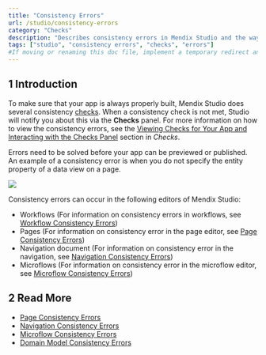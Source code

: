 ```yaml
---
title: "Consistency Errors"
url: /studio/consistency-errors
category: "Checks"
description: "Describes consistency errors in Mendix Studio and the way to fix them."
tags: ["studio", "consistency errors", "checks", "errors"]
#If moving or renaming this doc file, implement a temporary redirect and let the respective team know they should update the URL in the product. See Mapping to Products for more details.
---
```


## 1 Introduction 

To make sure that your app is always properly built, Mendix Studio does several consistency [checks](checks). When a consistency check is not met, Studio will notify you about this via the **Checks** panel. For more information on how to view the consistency errors, see the [Viewing Checks for Your App and Interacting with the Checks Panel](checks#viewing-checks) section in *Checks*. 

Errors need to be solved before your app can be previewed or published. An example of a consistency error is when you do not specify the entity property of a data view on a page. 

![](/attachments/studio/checks/consistency-errors/data-view-no-entity.png)

Consistency errors can occur in the following editors of Mendix Studio:

* Workflows (For information on consistency errors in workflows, see [Workflow Consistency Errors](consistency-errors-workflows))
* Pages (For information on consistency error in the page editor, see [Page Consistency Errors](consistency-errors-pages))
* Navigation document (For information on consistency error in the navigation, see [Navigation Consistency Errors](consistency-errors-navigation))
* Microflows (For information on consistency error in the microflow editor, see [Microflow Consistency Errors](consistency-errors-microflows))

##  2 Read More

* [Page Consistency Errors](consistency-errors-pages) 
* [Navigation Consistency Errors](consistency-errors-navigation) 
* [Microflow Consistency Errors](consistency-errors-microflows) 
* [Domain Model Consistency Errors](consistency-errors-domain-model) 
